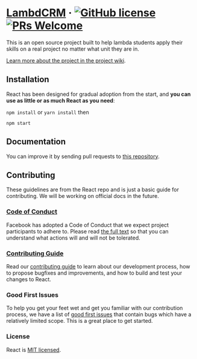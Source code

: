 # [LambdCRM](https://pending.notyet/) &middot; [![GitHub license](https://img.shields.io/badge/license-MIT-blue.svg)](https://circleci.com/gh/facebook/react) [![PRs Welcome](https://img.shields.io/badge/PRs-welcome-brightgreen.svg)](https://reactjs.org/docs/how-to-contribute.html#your-first-pull-request)

This is an open source project built to help lambda students apply their skills on a real project no matter what unit they are in.

[Learn more about the project in the project wiki](https://github.com/LambdaCRM/client/wiki).

## Installation

React has been designed for gradual adoption from the start, and **you can use as little or as much React as you need**:

`npm install` or `yarn install` then

`npm start`

## Documentation

You can improve it by sending pull requests to [this repository](https://github.com/LambdaCRM/client).

## Contributing

These guidelines are from the React repo and is just a basic guide for contributing. We will be working on official docs in the future.

### [Code of Conduct](https://code.fb.com/codeofconduct)

Facebook has adopted a Code of Conduct that we expect project participants to adhere to. Please read [the full text](https://code.fb.com/codeofconduct) so that you can understand what actions will and will not be tolerated.

### [Contributing Guide](https://reactjs.org/contributing/how-to-contribute.html)

Read our [contributing guide](https://reactjs.org/contributing/how-to-contribute.html) to learn about our development process, how to propose bugfixes and improvements, and how to build and test your changes to React.

### Good First Issues

To help you get your feet wet and get you familiar with our contribution process, we have a list of [good first issues](https://github.com/facebook/react/labels/good%20first%20issue) that contain bugs which have a relatively limited scope. This is a great place to get started.

### License

React is [MIT licensed](./LICENSE).
